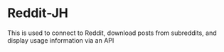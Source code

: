 # Reddit-JH
This is used to connect to Reddit, download posts from subreddits, and display usage information via an API
